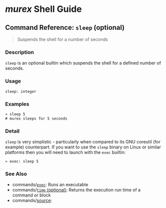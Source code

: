 # _murex_ Shell Guide

## Command Reference: `sleep` (optional)

> Suspends the shell for a number of seconds

### Description

`sleep` is an optional builtin which suspends the shell for a defined number
of seconds.

### Usage

    sleep: integer

### Examples

    » sleep 5
    # murex sleeps for 5 seconds

### Detail

`sleep` is very simplistic - particularly when compared to its GNU coreutil
(for example) counterpart. If you want to use the `sleep` binary on Linux
or similar platforms then you will need to launch with the `exec` builtin:

    » exec: sleep 5

### See Also

* commands/[`exec`](../commands/exec.md):
  Runs an executable
* commands/[`time` (optional)](../commands/time.md):
  Returns the execution run time of a command or block
* commands/[source](../commands/source.md):
  